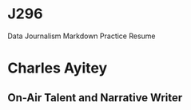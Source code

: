 # J296
Data Journalism  Markdown Practice Resume
# Charles Ayitey
## On-Air Talent and Narrative Writer
